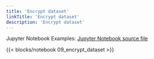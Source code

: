 ```yaml
---
title: 'Encrypt dataset'
linkTitle: 'Encrypt dataset'
description: 'Encrypt dataset'
---
```


Jupyter Notebook Examples: [Jupyter Notebook source file](https://github.com/openvinotoolkit/datumaro/blob/develop/notebooks/09_encrypt_dataset.ipynb)

{{< blocks/notebook 09_encrypt_dataset >}}
